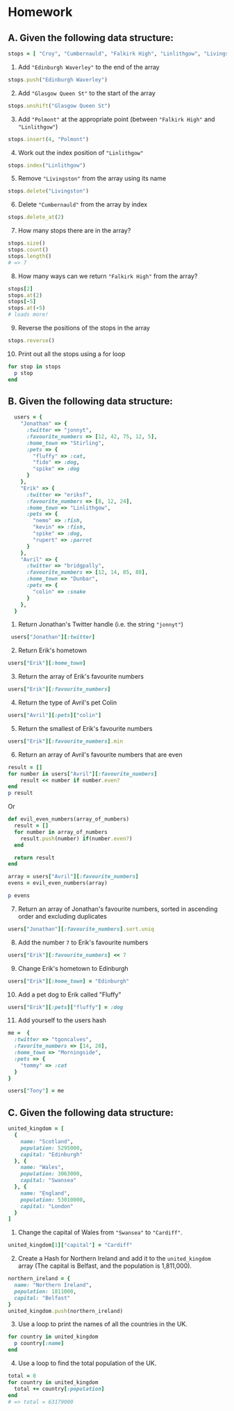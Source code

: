 # Homework

## A. Given the following data structure:

```ruby
stops = [ "Croy", "Cumbernauld", "Falkirk High", "Linlithgow", "Livingston", "Haymarket" ]
```

1. Add `"Edinburgh Waverley"` to the end of the array
```ruby
stops.push("Edinburgh Waverley")
```
2. Add `"Glasgow Queen St"` to the start of the array
```ruby
stops.unshift("Glasgow Queen St")
```
3. Add `"Polmont"` at the appropriate point (between `"Falkirk High"` and `"Linlithgow"`)
```ruby
stops.insert(4, "Polmont")
```
4. Work out the index position of `"Linlithgow"`
```ruby
stops.index("Linlithgow")
```
5. Remove `"Livingston"` from the array using its name
```ruby
stops.delete("Livingston")
```
6. Delete `"Cumbernauld"` from the array by index
```ruby
stops.delete_at(2)
```
7. How many stops there are in the array?
```ruby
stops.size()
stops.count()
stops.length()
# => 7
```
8. How many ways can we return `"Falkirk High"` from the array?
```ruby
stops[2]
stops.at(2)
stops[-5]
stops.at(-5)
# loads more!
```
9. Reverse the positions of the stops in the array
```ruby
stops.reverse()
```
10. Print out all the stops using a for loop
```ruby
for stop in stops
  p stop
end
```

## B. Given the following data structure:

```ruby
  users = {
    "Jonathan" => {
      :twitter => "jonnyt",
      :favourite_numbers => [12, 42, 75, 12, 5],
      :home_town => "Stirling",
      :pets => {
        "fluffy" => :cat,
        "fido" => :dog,
        "spike" => :dog
      }
    },
    "Erik" => {
      :twitter => "eriksf",
      :favourite_numbers => [8, 12, 24],
      :home_town => "Linlithgow",
      :pets => {
        "nemo" => :fish,
        "kevin" => :fish,
        "spike" => :dog,
        "rupert" => :parrot
      }
    },
    "Avril" => {
      :twitter => "bridgpally",
      :favourite_numbers => [12, 14, 85, 88],
      :home_town => "Dunbar",
      :pets => {
        "colin" => :snake
      }
    },
  }
```

1. Return Jonathan's Twitter handle (i.e. the string `"jonnyt"`)
```ruby
 users["Jonathan"][:twitter]
```
2. Return Erik's hometown
```ruby
users["Erik"][:home_town]
```
3. Return the array of Erik's favourite numbers
```ruby
users["Erik"][:favourite_numbers]
```
4. Return the type of Avril's pet Colin
```ruby
users["Avril"][:pets]["colin"]
```
5. Return the smallest of Erik's favourite numbers
```ruby
users["Erik"][:favourite_numbers].min
```
6. Return an array of Avril's favourite numbers that are even
```ruby
result = []
for number in users["Avril"][:favourite_numbers]
	result << number if number.even?
end
p result
```
Or
```ruby
def evil_even_numbers(array_of_numbers)
  result = []
  for number in array_of_numbers
    result.push(number) if(number.even?)
  end

  return result
end

array = users["Avril"][:favourite_numbers]
evens = evil_even_numbers(array)

p evens
```

7. Return an array of Jonathan's favourite numbers, sorted in ascending order and excluding duplicates
```ruby
users["Jonathan"][:favourite_numbers].sort.uniq
```

8. Add the number `7` to Erik's favourite numbers
```ruby
users["Erik"][:favourite_numbers] << 7
```

9. Change Erik's hometown to Edinburgh
```ruby
users["Erik"][:home_town] = "Edinburgh"
```

10. Add a pet dog to Erik called "Fluffy"
```ruby
users["Erik"][:pets]["fluffy"] = :dog
```

11. Add yourself to the users hash
```ruby
me =  {
  :twitter => "tgoncalves",
  :favorite_numbers => [14, 28],
  :home_town => "Morningside",
  :pets => {
    "tommy" => :cat
  }
}

users["Tony"] = me
```

## C. Given the following data structure:

```ruby
united_kingdom = [
  {
    name: "Scotland",
    population: 5295000,
    capital: "Edinburgh"
  }, {
    name: "Wales",
    population: 3063000,
    capital: "Swansea"
  }, {
    name: "England",
    population: 53010000,
    capital: "London"
  }
]
```

1. Change the capital of Wales from `"Swansea"` to `"Cardiff"`.
```ruby
united_kingdom[1]["capital"] = "Cardiff"
```
2. Create a Hash for Northern Ireland and add it to the `united_kingdom` array (The capital is Belfast, and the population is 1,811,000).
```ruby
northern_ireland = {
  name: "Northern Ireland",
  population: 1811000,
  capital: "Belfast"
}
united_kingdom.push(northern_ireland)
```
3. Use a loop to print the names of all the countries in the UK.
```ruby
for country in united_kingdom
  p country[:name]
end
```
4. Use a loop to find the total population of the UK.
```ruby
total = 0
for country in united_kingdom
  total += country[:population]
end
# => total = 63179000
```

